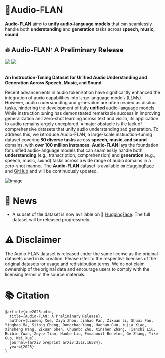 # 🚀Audio-FLAN
**Audio-FLAN** aims to **unify audio-language models** that can seamlessly handle both **understanding** and **generation** tasks across **speech, music, sound**.

## 🔥 Audio-FLAN: A Preliminary Release
<div>
    <a href="https://huggingface.co/HKUSTAudio"><img src="https://img.shields.io/badge/%F0%9F%A4%97%20Huaging_Face-HKUST_Audio-yellow"></a>
    <a href="https://arxiv.org/pdf/2502.16584"><img src="https://img.shields.io/badge/arxiv-Audio_FLAN-green">
</a>
</div>
<br>

 **An Instruction-Tuning Dataset for Unified Audio Understanding and Generation Across Speech, Music, and Sound**


Recent advancements in audio tokenization have significantly enhanced the integration of audio capabilities into large language models (LLMs). However, audio understanding and generation are often treated as distinct tasks, hindering the development of truly **unified** audio-language models. While instruction tuning has demonstrated remarkable success in improving generalization and zero-shot learning across text and vision, its application to audio remains largely unexplored. A major obstacle is the lack of comprehensive datasets that unify audio understanding and generation. To address this, we introduce Audio-FLAN, a large-scale instruction-tuning dataset covering **80 diverse tasks** across **speech, music, and sound** domains, with **over 100 million instances**. **Audio-FLAN** lays the foundation for unified audio-language models that can seamlessly handle both **understanding** (e.g., transcription, comprehension) and **generation** (e.g., speech, music, sound) tasks across a wide range of audio domains in a zero-shot manner. The **Audio-FLAN** dataset is available on [HuggingFace](https://huggingface.co/datasets/HKUSTAudio/Audio-FLAN-Dataset) and [GitHub](https://github.com/lmxue/Audio-FLAN) and will be continuously updated.

![image](https://github.com/user-attachments/assets/39cb6891-1334-42d3-8d4e-8671a478d37d)

# 📌 News  
* A subset of the dataset is now available on 🤗 [HuggingFace](https://huggingface.co/datasets/HKUSTAudio/Audio-FLAN-Dataset). The full dataset will be released progressively.

# ⚠️ Disclaimer 
The Audio-FLAN dataset is released under the same license as the original datasets used in its creation. Please refer to the respective licenses of the original datasets for usage and redistribution terms. We do not claim ownership of the original data and encourage users to comply with the licensing terms of the source materials.

<!-- ## Updates -->
# 📚 Citation 
```
@article{xue2025audio,
  title={Audio-FLAN: A Preliminary Release},
  author={Liumeng Xue, Ziya Zhou, Jiahao Pan, Zixuan Li, Shuai Fan, Yinghao Ma, Sitong Cheng, Dongchao Yang, Haohan Guo, Yujia Xiao, Xinsheng Wang, Zixuan Shen, Chuanbo Zhu, Xinshen Zhang, Tianchi Liu, Ruibin Yuan, Zeyue Tian, Haohe Liu, Emmanouil Benetos, Ge Zhang, Yike Guo, Wei Xue},
  journal={arXiv preprint arXiv:2502.16584},
  year={2025}
}
```
